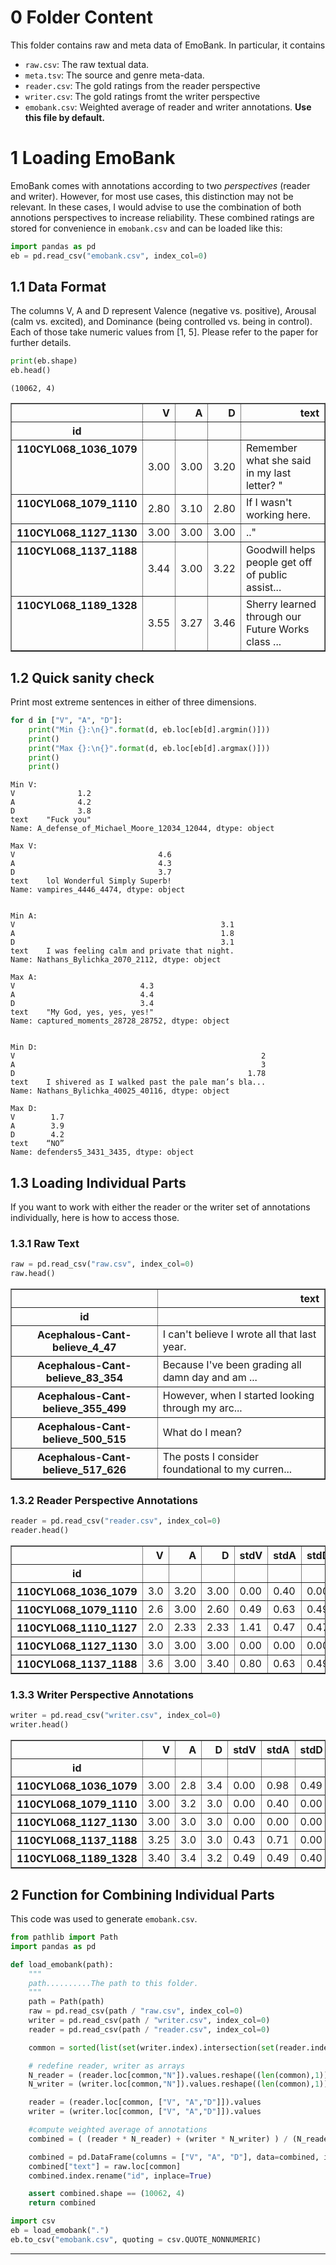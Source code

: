 
# 0 Folder Content

This folder contains raw and meta data of EmoBank. In particular, it contains
* ```raw.csv```: The raw textual data.
* ```meta.tsv```: The source and genre meta-data.
* ```reader.csv```: The gold ratings from the reader perspective
* ```writer.csv```: The gold ratings fromt the writer perspective
* ```emobank.csv```: Weighted average of reader and writer annotations. **Use this file by default.**

# 1 Loading EmoBank

EmoBank comes with annotations according to two *perspectives* (reader and writer). However, for most use cases, this distinction may not be relevant. In these cases, I would advise to use the combination of both annotions perspectives to increase reliability. These combined ratings are stored for convenience in ```emobank.csv``` and can be loaded like this:


```python
import pandas as pd
eb = pd.read_csv("emobank.csv", index_col=0)
```

## 1.1 Data Format

The columns V, A and D represent Valence (negative vs. positive), Arousal (calm vs. excited), and Dominance (being controlled vs. being in control). Each of those take numeric values from [1, 5]. Please refer to the paper for further details.


```python
print(eb.shape)
eb.head()
```

    (10062, 4)





<div>
<style>
    .dataframe thead tr:only-child th {
        text-align: right;
    }

    .dataframe thead th {
        text-align: left;
    }

    .dataframe tbody tr th {
        vertical-align: top;
    }
</style>
<table border="1" class="dataframe">
  <thead>
    <tr style="text-align: right;">
      <th></th>
      <th>V</th>
      <th>A</th>
      <th>D</th>
      <th>text</th>
    </tr>
    <tr>
      <th>id</th>
      <th></th>
      <th></th>
      <th></th>
      <th></th>
    </tr>
  </thead>
  <tbody>
    <tr>
      <th>110CYL068_1036_1079</th>
      <td>3.00</td>
      <td>3.00</td>
      <td>3.20</td>
      <td>Remember what she said in my last letter? "</td>
    </tr>
    <tr>
      <th>110CYL068_1079_1110</th>
      <td>2.80</td>
      <td>3.10</td>
      <td>2.80</td>
      <td>If I wasn't working here.</td>
    </tr>
    <tr>
      <th>110CYL068_1127_1130</th>
      <td>3.00</td>
      <td>3.00</td>
      <td>3.00</td>
      <td>.."</td>
    </tr>
    <tr>
      <th>110CYL068_1137_1188</th>
      <td>3.44</td>
      <td>3.00</td>
      <td>3.22</td>
      <td>Goodwill helps people get off of public assist...</td>
    </tr>
    <tr>
      <th>110CYL068_1189_1328</th>
      <td>3.55</td>
      <td>3.27</td>
      <td>3.46</td>
      <td>Sherry learned through our Future Works class ...</td>
    </tr>
  </tbody>
</table>
</div>



##  1.2 Quick sanity check
Print most extreme sentences in either of three dimensions.


```python
for d in ["V", "A", "D"]:
    print("Min {}:\n{}".format(d, eb.loc[eb[d].argmin()]))
    print()
    print("Max {}:\n{}".format(d, eb.loc[eb[d].argmax()]))
    print()
    print()
```

    Min V:
    V              1.2
    A              4.2
    D              3.8
    text    "Fuck you"
    Name: A_defense_of_Michael_Moore_12034_12044, dtype: object

    Max V:
    V                                4.6
    A                                4.3
    D                                3.7
    text    lol Wonderful Simply Superb!
    Name: vampires_4446_4474, dtype: object


    Min A:
    V                                              3.1
    A                                              1.8
    D                                              3.1
    text    I was feeling calm and private that night.
    Name: Nathans_Bylichka_2070_2112, dtype: object

    Max A:
    V                            4.3
    A                            4.4
    D                            3.4
    text    "My God, yes, yes, yes!"
    Name: captured_moments_28728_28752, dtype: object


    Min D:
    V                                                       2
    A                                                       3
    D                                                    1.78
    text    I shivered as I walked past the pale man’s bla...
    Name: Nathans_Bylichka_40025_40116, dtype: object

    Max D:
    V        1.7
    A        3.9
    D        4.2
    text    “NO”
    Name: defenders5_3431_3435, dtype: object




## 1.3 Loading Individual Parts

If you want to work with either the reader or the writer set of annotations individually, here is how to access those.

### 1.3.1 Raw Text


```python
raw = pd.read_csv("raw.csv", index_col=0)
raw.head()
```




<div>
<style>
    .dataframe thead tr:only-child th {
        text-align: right;
    }

    .dataframe thead th {
        text-align: left;
    }

    .dataframe tbody tr th {
        vertical-align: top;
    }
</style>
<table border="1" class="dataframe">
  <thead>
    <tr style="text-align: right;">
      <th></th>
      <th>text</th>
    </tr>
    <tr>
      <th>id</th>
      <th></th>
    </tr>
  </thead>
  <tbody>
    <tr>
      <th>Acephalous-Cant-believe_4_47</th>
      <td>I can't believe I wrote all that last year.</td>
    </tr>
    <tr>
      <th>Acephalous-Cant-believe_83_354</th>
      <td>Because I've been grading all damn day and am ...</td>
    </tr>
    <tr>
      <th>Acephalous-Cant-believe_355_499</th>
      <td>However, when I started looking through my arc...</td>
    </tr>
    <tr>
      <th>Acephalous-Cant-believe_500_515</th>
      <td>What do I mean?</td>
    </tr>
    <tr>
      <th>Acephalous-Cant-believe_517_626</th>
      <td>The posts I consider foundational to my curren...</td>
    </tr>
  </tbody>
</table>
</div>



### 1.3.2 Reader Perspective Annotations


```python
reader = pd.read_csv("reader.csv", index_col=0)
reader.head()
```




<div>
<style>
    .dataframe thead tr:only-child th {
        text-align: right;
    }

    .dataframe thead th {
        text-align: left;
    }

    .dataframe tbody tr th {
        vertical-align: top;
    }
</style>
<table border="1" class="dataframe">
  <thead>
    <tr style="text-align: right;">
      <th></th>
      <th>V</th>
      <th>A</th>
      <th>D</th>
      <th>stdV</th>
      <th>stdA</th>
      <th>stdD</th>
      <th>N</th>
    </tr>
    <tr>
      <th>id</th>
      <th></th>
      <th></th>
      <th></th>
      <th></th>
      <th></th>
      <th></th>
      <th></th>
    </tr>
  </thead>
  <tbody>
    <tr>
      <th>110CYL068_1036_1079</th>
      <td>3.0</td>
      <td>3.20</td>
      <td>3.00</td>
      <td>0.00</td>
      <td>0.40</td>
      <td>0.00</td>
      <td>5</td>
    </tr>
    <tr>
      <th>110CYL068_1079_1110</th>
      <td>2.6</td>
      <td>3.00</td>
      <td>2.60</td>
      <td>0.49</td>
      <td>0.63</td>
      <td>0.49</td>
      <td>5</td>
    </tr>
    <tr>
      <th>110CYL068_1110_1127</th>
      <td>2.0</td>
      <td>2.33</td>
      <td>2.33</td>
      <td>1.41</td>
      <td>0.47</td>
      <td>0.47</td>
      <td>3</td>
    </tr>
    <tr>
      <th>110CYL068_1127_1130</th>
      <td>3.0</td>
      <td>3.00</td>
      <td>3.00</td>
      <td>0.00</td>
      <td>0.00</td>
      <td>0.00</td>
      <td>2</td>
    </tr>
    <tr>
      <th>110CYL068_1137_1188</th>
      <td>3.6</td>
      <td>3.00</td>
      <td>3.40</td>
      <td>0.80</td>
      <td>0.63</td>
      <td>0.49</td>
      <td>5</td>
    </tr>
  </tbody>
</table>
</div>



### 1.3.3 Writer Perspective Annotations


```python
writer = pd.read_csv("writer.csv", index_col=0)
writer.head()
```




<div>
<style>
    .dataframe thead tr:only-child th {
        text-align: right;
    }

    .dataframe thead th {
        text-align: left;
    }

    .dataframe tbody tr th {
        vertical-align: top;
    }
</style>
<table border="1" class="dataframe">
  <thead>
    <tr style="text-align: right;">
      <th></th>
      <th>V</th>
      <th>A</th>
      <th>D</th>
      <th>stdV</th>
      <th>stdA</th>
      <th>stdD</th>
      <th>N</th>
    </tr>
    <tr>
      <th>id</th>
      <th></th>
      <th></th>
      <th></th>
      <th></th>
      <th></th>
      <th></th>
      <th></th>
    </tr>
  </thead>
  <tbody>
    <tr>
      <th>110CYL068_1036_1079</th>
      <td>3.00</td>
      <td>2.8</td>
      <td>3.4</td>
      <td>0.00</td>
      <td>0.98</td>
      <td>0.49</td>
      <td>5</td>
    </tr>
    <tr>
      <th>110CYL068_1079_1110</th>
      <td>3.00</td>
      <td>3.2</td>
      <td>3.0</td>
      <td>0.00</td>
      <td>0.40</td>
      <td>0.00</td>
      <td>5</td>
    </tr>
    <tr>
      <th>110CYL068_1127_1130</th>
      <td>3.00</td>
      <td>3.0</td>
      <td>3.0</td>
      <td>0.00</td>
      <td>0.00</td>
      <td>0.00</td>
      <td>5</td>
    </tr>
    <tr>
      <th>110CYL068_1137_1188</th>
      <td>3.25</td>
      <td>3.0</td>
      <td>3.0</td>
      <td>0.43</td>
      <td>0.71</td>
      <td>0.00</td>
      <td>4</td>
    </tr>
    <tr>
      <th>110CYL068_1189_1328</th>
      <td>3.40</td>
      <td>3.4</td>
      <td>3.2</td>
      <td>0.49</td>
      <td>0.49</td>
      <td>0.40</td>
      <td>5</td>
    </tr>
  </tbody>
</table>
</div>



## 2 Function for Combining Individual Parts

This code was used to generate ```emobank.csv```.


```python
from pathlib import Path
import pandas as pd

def load_emobank(path):
    """
    path..........The path to this folder.
    """
    path = Path(path)
    raw = pd.read_csv(path / "raw.csv", index_col=0)
    writer = pd.read_csv(path / "writer.csv", index_col=0)
    reader = pd.read_csv(path / "reader.csv", index_col=0)

    common = sorted(list(set(writer.index).intersection(set(reader.index))))

    # redefine reader, writer as arrays
    N_reader = (reader.loc[common,"N"]).values.reshape((len(common),1))
    N_writer = (writer.loc[common,"N"]).values.reshape((len(common),1))

    reader = (reader.loc[common, ["V", "A","D"]]).values
    writer = (writer.loc[common, ["V", "A","D"]]).values

    #compute weighted average of annotations
    combined = ( (reader * N_reader) + (writer * N_writer) ) / (N_reader + N_writer)

    combined = pd.DataFrame(columns = ["V", "A", "D"], data=combined, index=common).round(2)
    combined["text"] = raw.loc[common]
    combined.index.rename("id", inplace=True)

    assert combined.shape == (10062, 4)
    return combined
```


```python
import csv
eb = load_emobank(".")
eb.to_csv("emobank.csv", quoting = csv.QUOTE_NONNUMERIC)
```

----
